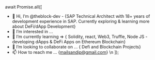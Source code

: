 await Promise.all([
- 👋 Hi, I’m @theblock-dev - {SAP Technical Architect with 18+ years of development experience in SAP. Currently exploring & learning more about DeFi/dApp Development}
- 👀 I’m interested in ...
- 🌱 I’m currently learning => { Solidity, react, Web3, Truffle, Node JS - developing dApps & DeFi Apps on Ethereum Blockchain} 
- 💞️ I’m looking to collaborate on ... { Defi and Blockchain Projects}
- 📫 How to reach me ... {mailsandip@gmail.com} \n
]);
<!---
theblock-dev/theblock-dev is a ✨ special ✨ repository because its `README.md` (this file) appears on your GitHub profile.
You can click the Preview link to take a look at your changes.
--->
